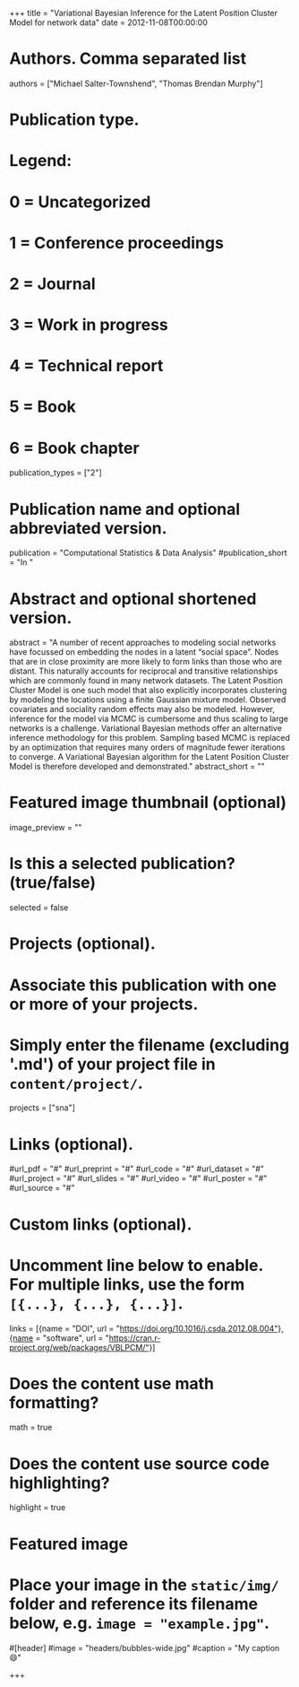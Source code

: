 +++
title = "Variational Bayesian Inference for the Latent Position Cluster Model for network data"
date = 2012-11-08T00:00:00

# Authors. Comma separated list
authors = ["Michael Salter-Townshend", "Thomas Brendan Murphy"]

# Publication type.
# Legend:
# 0 = Uncategorized
# 1 = Conference proceedings
# 2 = Journal
# 3 = Work in progress
# 4 = Technical report
# 5 = Book
# 6 = Book chapter
publication_types = ["2"]

# Publication name and optional abbreviated version.
publication = "Computational Statistics & Data Analysis"
#publication_short = "In "

# Abstract and optional shortened version.
abstract = "A number of recent approaches to modeling social networks have focussed on embedding the nodes in a latent “social space”. Nodes that are in close proximity are more likely to form links than those who are distant. This naturally accounts for reciprocal and transitive relationships which are commonly found in many network datasets. The Latent Position Cluster Model is one such model that also explicitly incorporates clustering by modeling the locations using a finite Gaussian mixture model. Observed covariates and sociality random effects may also be modeled. However, inference for the model via MCMC is cumbersome and thus scaling to large networks is a challenge. Variational Bayesian methods offer an alternative inference methodology for this problem. Sampling based MCMC is replaced by an optimization that requires many orders of magnitude fewer iterations to converge. A Variational Bayesian algorithm for the Latent Position Cluster Model is therefore developed and demonstrated."
abstract_short = ""

# Featured image thumbnail (optional)
image_preview = ""

# Is this a selected publication? (true/false)
selected = false

# Projects (optional).
#   Associate this publication with one or more of your projects.
#   Simply enter the filename (excluding '.md') of your project file in `content/project/`.
projects = ["sna"]

# Links (optional).
#url_pdf = "#"
#url_preprint = "#"
#url_code = "#"
#url_dataset = "#"
#url_project = "#"
#url_slides = "#"
#url_video = "#"
#url_poster = "#"
#url_source = "#"

# Custom links (optional).
#   Uncomment line below to enable. For multiple links, use the form `[{...}, {...}, {...}]`.
links = [{name = "DOI", url = "https://doi.org/10.1016/j.csda.2012.08.004"},{name = "software", url = "https://cran.r-project.org/web/packages/VBLPCM/"}]

# Does the content use math formatting?
math = true

# Does the content use source code highlighting?
highlight = true

# Featured image
# Place your image in the `static/img/` folder and reference its filename below, e.g. `image = "example.jpg"`.
#[header]
#image = "headers/bubbles-wide.jpg"
#caption = "My caption :smile:"

+++

